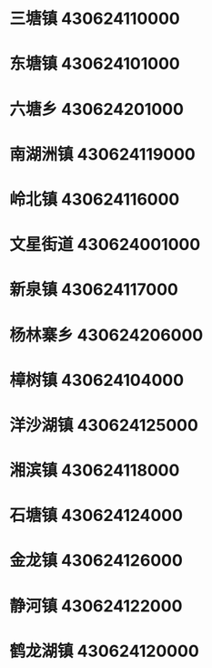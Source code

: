 # 三塘镇 430624110000
# 东塘镇 430624101000
# 六塘乡 430624201000
# 南湖洲镇 430624119000
# 岭北镇 430624116000
# 文星街道 430624001000
# 新泉镇 430624117000
# 杨林寨乡 430624206000
# 樟树镇 430624104000
# 洋沙湖镇 430624125000
# 湘滨镇 430624118000
# 石塘镇 430624124000
# 金龙镇 430624126000
# 静河镇 430624122000
# 鹤龙湖镇 430624120000
